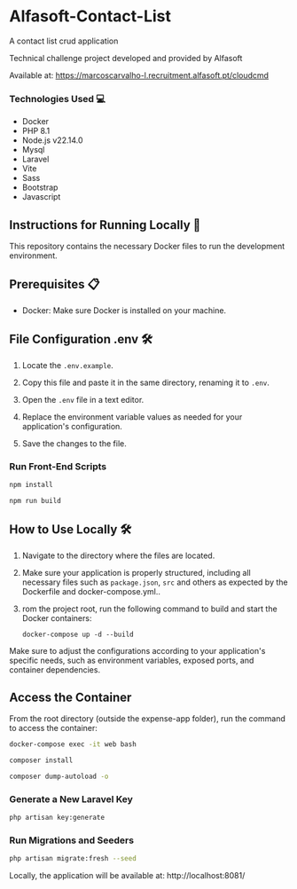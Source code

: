 # Alfasoft-Contact-List
A contact list crud application

Technical challenge project developed and provided by Alfasoft

<p>Available at: <a href="https://marcoscarvalho-l.recruitment.alfasoft.pt/cloudcmd" target="_blank">https://marcoscarvalho-l.recruitment.alfasoft.pt/cloudcmd</a></p>

### Technologies Used 💻

- Docker
- PHP 8.1
- Node.js v22.14.0
- Mysql
- Laravel
- Vite
- Sass
- Bootstrap
- Javascript

## Instructions for Running Locally 🚀

This repository contains the necessary Docker files to run the development environment.

## Prerequisites  📋

- Docker: Make sure Docker is installed on your machine.


## File Configuration .env 🛠️

1. Locate the `.env.example`.

2. Copy this file and paste it in the same directory, renaming it to `.env`.

3. Open the `.env`  file in a text editor.

4. Replace the environment variable values as needed for your application's configuration.

5. Save the changes to the file.

### Run Front-End Scripts
```bash
npm install

npm run build
```

## How to Use Locally  🛠️

1. Navigate to the directory where the files are located.

2. Make sure your application is properly structured, including all necessary files such as `package.json`, `src`  and others as expected by the Dockerfile and docker-compose.yml..

3. rom the project root, run the following command to build and start the Docker containers:

    ```
    docker-compose up -d --build
    ```

Make sure to adjust the configurations according to your application's specific needs, such as environment variables, exposed ports, and container dependencies.

## Access the Container
From the root directory (outside the expense-app folder), run the command to access the container:

```bash
docker-compose exec -it web bash
```

```bash
composer install

composer dump-autoload -o
```

### Generate a New Laravel Key
```bash
php artisan key:generate
```
### Run Migrations and Seeders
```bash
php artisan migrate:fresh --seed
```

Locally, the application will be available at: http://localhost:8081/